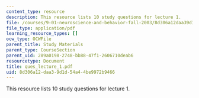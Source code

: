 ```yaml
---
content_type: resource
description: This resource lists 10 study questions for lecture 1.
file: /courses/9-01-neuroscience-and-behavior-fall-2003/8d306a12daa39d1d54a44be9972b9466_ques_lecture_1.pdf
file_type: application/pdf
learning_resource_types: []
ocw_type: OCWFile
parent_title: Study Materials
parent_type: CourseSection
parent_uid: 289a0198-2748-bb88-47f1-2606710deab6
resourcetype: Document
title: ques_lecture_1.pdf
uid: 8d306a12-daa3-9d1d-54a4-4be9972b9466
---
```

This resource lists 10 study questions for lecture 1.

